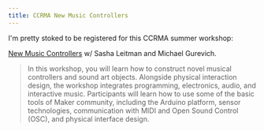 ```yaml
---
title: CCRMA New Music Controllers
---
```


I'm pretty stoked to be registered for this CCRMA summer workshop:

[New Music Controllers](https://ccrma.stanford.edu/workshops/new-music-controllers) w/ Sasha Leitman and Michael Gurevich.

>  In this workshop, you will learn how to construct novel musical controllers and sound art objects. Alongside physical interaction design, the workshop integrates programming, electronics, audio, and interactive music. Participants will learn how to use some of the basic tools of Maker community, including the Arduino platform, sensor technologies, communication with MIDI and Open Sound Control (OSC), and physical interface design. 

